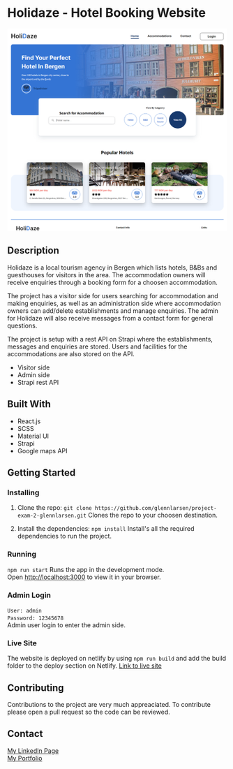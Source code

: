 # Holidaze - Hotel Booking Website
![screenshot](assets/screenshot.png)

## Description
Holidaze is a local tourism agency in Bergen which lists hotels, B&Bs and guesthouses for visitors in the area. The accommodation owners will receive enquiries through a booking form for a choosen accommodation. 

The project has a visitor side for users searching for accommodation and making enquiries, as well as an administration side where accommodation owners can add/delete establishments and manage enquiries. The admin for Holidaze will also receive messages from a contact form for general questions. 

The project is setup with a rest API on Strapi where the establishments, messages and enquiries are stored. Users and facilities for the accommodations are also stored on the API. 

* Visitor side
* Admin side
* Strapi rest API

## Built With
* React.js
* SCSS
* Material UI
* Strapi
* Google maps API

## Getting Started
### Installing
1. Clone the repo:
`git clone https://github.com/glennlarsen/project-exam-2-glennlarsen.git`
Clones the repo to your choosen destination.

2. Install the dependencies:
`npm install`
Install's all the required dependencies to run the project.

### Running
`npm run start`
Runs the app in the development mode.\
Open [http://localhost:3000](http://localhost:3000) to view it in your browser.

### Admin Login
`User: admin`\
`Password: 12345678`\
Admin user login to enter the admin side.

### Live Site
The website is deployed on netlify by using `npm run build` and add the build folder to the deploy section on Netlify. 
[Link to live site](https://chic-croquembouche-ac3466.netlify.app/)

## Contributing
Contributions to the project are very much appreaciated. To contribute please open a pull request so the code can be reviewed.

## Contact
[My LinkedIn Page](https://www.linkedin.com/in/glenn-larsen-288173242/)\
[My Portfolio](https://glennportfolio.site)

